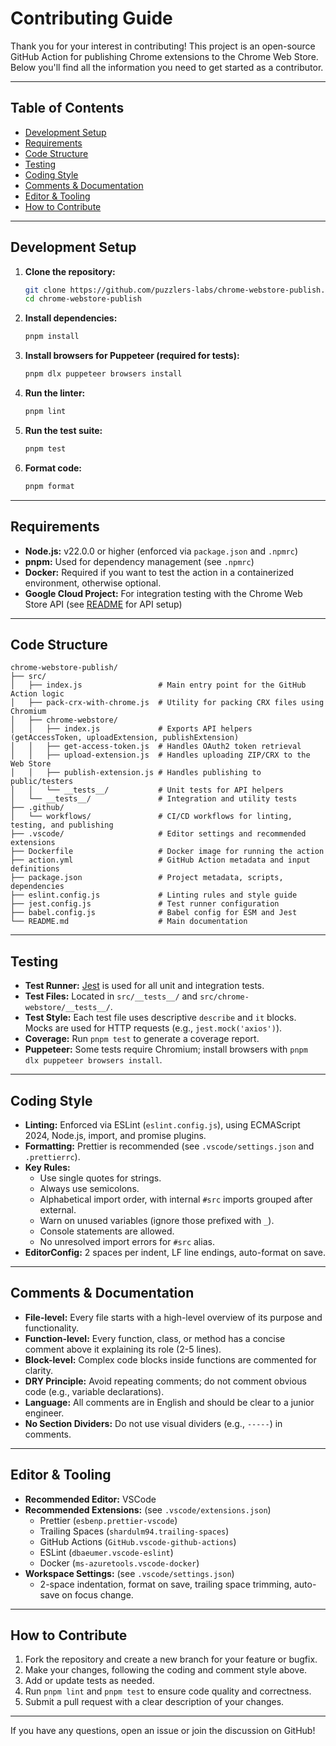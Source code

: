 # Contributing Guide

Thank you for your interest in contributing! This project is an open-source GitHub Action for publishing Chrome extensions to the Chrome Web Store. Below you'll find all the information you need to get started as a contributor.

---

## Table of Contents

- [Development Setup](#development-setup)
- [Requirements](#requirements)
- [Code Structure](#code-structure)
- [Testing](#testing)
- [Coding Style](#coding-style)
- [Comments & Documentation](#comments--documentation)
- [Editor & Tooling](#editor--tooling)
- [How to Contribute](#how-to-contribute)

---

## Development Setup

1. **Clone the repository:**

   ```sh
   git clone https://github.com/puzzlers-labs/chrome-webstore-publish.git
   cd chrome-webstore-publish
   ```

2. **Install dependencies:**

   ```sh
   pnpm install
   ```

3. **Install browsers for Puppeteer (required for tests):**

   ```sh
   pnpm dlx puppeteer browsers install
   ```

4. **Run the linter:**

   ```sh
   pnpm lint
   ```

5. **Run the test suite:**

   ```sh
   pnpm test
   ```

6. **Format code:**
   ```sh
   pnpm format
   ```

---

## Requirements

- **Node.js:** v22.0.0 or higher (enforced via `package.json` and `.npmrc`)
- **pnpm:** Used for dependency management (see `.npmrc`)
- **Docker:** Required if you want to test the action in a containerized environment, otherwise optional.
- **Google Cloud Project:** For integration testing with the Chrome Web Store API (see [README](README.md) for API setup)

---

## Code Structure

```
chrome-webstore-publish/
├── src/
│   ├── index.js                 # Main entry point for the GitHub Action logic
│   ├── pack-crx-with-chrome.js  # Utility for packing CRX files using Chromium
│   ├── chrome-webstore/
│   │   ├── index.js             # Exports API helpers (getAccessToken, uploadExtension, publishExtension)
│   │   ├── get-access-token.js  # Handles OAuth2 token retrieval
│   │   ├── upload-extension.js  # Handles uploading ZIP/CRX to the Web Store
│   │   ├── publish-extension.js # Handles publishing to public/testers
│   │   └── __tests__/           # Unit tests for API helpers
│   └── __tests__/               # Integration and utility tests
├── .github/
│   └── workflows/               # CI/CD workflows for linting, testing, and publishing
├── .vscode/                     # Editor settings and recommended extensions
├── Dockerfile                   # Docker image for running the action
├── action.yml                   # GitHub Action metadata and input definitions
├── package.json                 # Project metadata, scripts, dependencies
├── eslint.config.js             # Linting rules and style guide
├── jest.config.js               # Test runner configuration
├── babel.config.js              # Babel config for ESM and Jest
└── README.md                    # Main documentation
```

---

## Testing

- **Test Runner:** [Jest](https://jestjs.io/) is used for all unit and integration tests.
- **Test Files:** Located in `src/__tests__/` and `src/chrome-webstore/__tests__/`.
- **Test Style:** Each test file uses descriptive `describe` and `it` blocks. Mocks are used for HTTP requests (e.g., `jest.mock('axios')`).
- **Coverage:** Run `pnpm test` to generate a coverage report.
- **Puppeteer:** Some tests require Chromium; install browsers with `pnpm dlx puppeteer browsers install`.

---

## Coding Style

- **Linting:** Enforced via ESLint (`eslint.config.js`), using ECMAScript 2024, Node.js, import, and promise plugins.
- **Formatting:** Prettier is recommended (see `.vscode/settings.json` and `.prettierrc`).
- **Key Rules:**
  - Use single quotes for strings.
  - Always use semicolons.
  - Alphabetical import order, with internal `#src` imports grouped after external.
  - Warn on unused variables (ignore those prefixed with `_`).
  - Console statements are allowed.
  - No unresolved import errors for `#src` alias.
- **EditorConfig:** 2 spaces per indent, LF line endings, auto-format on save.

---

## Comments & Documentation

- **File-level:** Every file starts with a high-level overview of its purpose and functionality.
- **Function-level:** Every function, class, or method has a concise comment above it explaining its role (2-5 lines).
- **Block-level:** Complex code blocks inside functions are commented for clarity.
- **DRY Principle:** Avoid repeating comments; do not comment obvious code (e.g., variable declarations).
- **Language:** All comments are in English and should be clear to a junior engineer.
- **No Section Dividers:** Do not use visual dividers (e.g., `-----`) in comments.

---

## Editor & Tooling

- **Recommended Editor:** VSCode
- **Recommended Extensions:** (see `.vscode/extensions.json`)
  - Prettier (`esbenp.prettier-vscode`)
  - Trailing Spaces (`shardulm94.trailing-spaces`)
  - GitHub Actions (`GitHub.vscode-github-actions`)
  - ESLint (`dbaeumer.vscode-eslint`)
  - Docker (`ms-azuretools.vscode-docker`)
- **Workspace Settings:** (see `.vscode/settings.json`)
  - 2-space indentation, format on save, trailing space trimming, auto-save on focus change.

---

## How to Contribute

1. Fork the repository and create a new branch for your feature or bugfix.
2. Make your changes, following the coding and comment style above.
3. Add or update tests as needed.
4. Run `pnpm lint` and `pnpm test` to ensure code quality and correctness.
5. Submit a pull request with a clear description of your changes.

---

If you have any questions, open an issue or join the discussion on GitHub!
